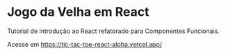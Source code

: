 # Jogo da Velha em React

Tutorial de introdução ao React refatorado para Componentes Funcionais.

Acesse em https://tic-tac-toe-react-alpha.vercel.app/
